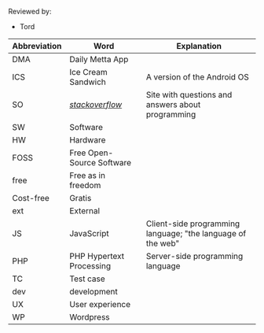 Reviewed by:
* Tord


Abbreviation | Word | Explanation
--- | --- | ---
DMA | Daily Metta App
ICS | Ice Cream Sandwich | A version of the Android OS
SO | [*stackoverflow*](http://stackoverflow.com/) | Site with questions and answers about programming
SW | Software |
HW | Hardware |
FOSS | Free Open-Source Software |
free | Free as in freedom
| Cost-free | Gratis
ext | External |
JS | JavaScript | Client-side programming language; "the language of the web"
PHP | PHP Hypertext Processing | Server-side programming language
TC | Test case |
dev | development
UX | User experience
WP | Wordpress |

